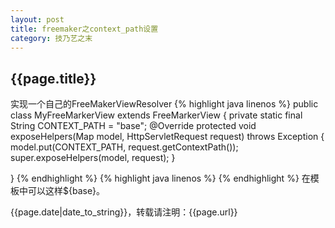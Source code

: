 ```yaml
---
layout: post
title: freemaker之context_path设置
category: 技乃艺之末
---
```

<h2>{{page.title}}</h2>
<p>
实现一个自己的FreeMakerViewResolver
{% highlight java linenos %}
public class MyFreeMarkerView extends FreeMarkerView {
	private static final String CONTEXT_PATH = "base"; 
	@Override
	protected void exposeHelpers(Map<String, Object> model,
			HttpServletRequest request) throws Exception {
		model.put(CONTEXT_PATH, request.getContextPath());
		super.exposeHelpers(model, request);
	}

}
{% endhighlight %}
{% highlight java linenos %}
<bean class="org.springframework.web.servlet.view.freemarker.FreeMarkerViewResolver">
    <property name="viewClass" value="com.scylla.utils.MyFreeMarkerView" /><!-- 自定义FreeMarkerView，用来定义项目的全局路径 -->
</bean>
{% endhighlight %}
在模板中可以这样${base}。
</p>
<p>{{page.date|date_to_string}}，转载请注明：{{page.url}}</p>
